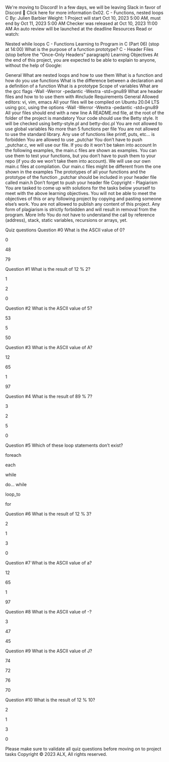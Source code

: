 
We're moving to Discord!
In a few days, we will be leaving Slack in favor of Discord 🎉
Click here for more information
0x02. C - Functions, nested loops
C
 By: Julien Barbier
 Weight: 1
 Project will start Oct 10, 2023 5:00 AM, must end by Oct 11, 2023 5:00 AM
 Checker was released at Oct 10, 2023 11:00 AM
 An auto review will be launched at the deadline
Resources
Read or watch:

Nested while loops
C - Functions
Learning to Program in C (Part 06) (stop at 14:00)
What is the purpose of a function prototype?
C - Header Files (stop before the “Once-Only Headers” paragraph)
Learning Objectives
At the end of this project, you are expected to be able to explain to anyone, without the help of Google:

General
What are nested loops and how to use them
What is a function and how do you use functions
What is the difference between a declaration and a definition of a function
What is a prototype
Scope of variables
What are the gcc flags -Wall -Werror -pedantic -Wextra -std=gnu89
What are header files and how to to use them with #include
Requirements
General
Allowed editors: vi, vim, emacs
All your files will be compiled on Ubuntu 20.04 LTS using gcc, using the options -Wall -Werror -Wextra -pedantic -std=gnu89
All your files should end with a new line
A README.md file, at the root of the folder of the project is mandatory
Your code should use the Betty style. It will be checked using betty-style.pl and betty-doc.pl
You are not allowed to use global variables
No more than 5 functions per file
You are not allowed to use the standard library. Any use of functions like printf, puts, etc… is forbidden
You are allowed to use _putchar
You don’t have to push _putchar.c, we will use our file. If you do it won’t be taken into account
In the following examples, the main.c files are shown as examples. You can use them to test your functions, but you don’t have to push them to your repo (if you do we won’t take them into account). We will use our own main.c files at compilation. Our main.c files might be different from the one shown in the examples
The prototypes of all your functions and the prototype of the function _putchar should be included in your header file called main.h
Don’t forget to push your header file
Copyright - Plagiarism
You are tasked to come up with solutions for the tasks below yourself to meet with the above learning objectives.
You will not be able to meet the objectives of this or any following project by copying and pasting someone else’s work.
You are not allowed to publish any content of this project.
Any form of plagiarism is strictly forbidden and will result in removal from the program.
More Info
You do not have to understand the call by reference (address), stack, static variables, recursions or arrays, yet.

Quiz questions
Question #0
What is the ASCII value of 0?


0


48


79

Question #1
What is the result of 12 % 2?


1


2


0

Question #2
What is the ASCII value of 5?


53


5


50

Question #3
What is the ASCII value of A?


12


65


1


97

Question #4
What is the result of 89 % 7?


3


2


5


0

Question #5
Which of these loop statements don’t exist?


foreach


each


while


do... while


loop_to


for

Question #6
What is the result of 12 % 3?


2


1


3


0

Question #7
What is the ASCII value of a?


12


65


1


97

Question #8
What is the ASCII value of -?


3


47


45

Question #9
What is the ASCII value of J?


74


72


76


70

Question #10
What is the result of 12 % 10?


2


1


3


0

Please make sure to validate all quiz questions before moving on to project tasks
Copyright © 2023 ALX, All rights reserved.
